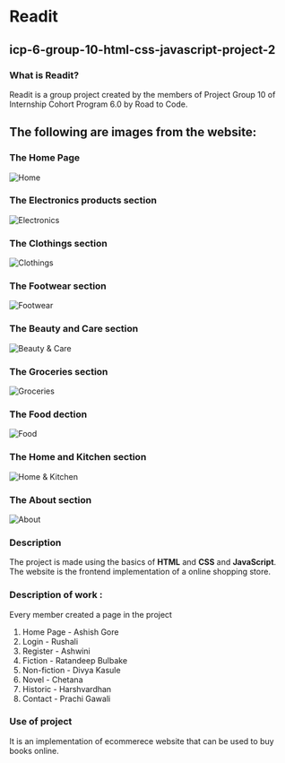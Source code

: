 # Readit
## icp-6-group-10-html-css-javascript-project-2

### What is Readit?
Readit is a group project created by the members of Project Group 10 of Internship Cohort Program 6.0 by Road to Code.

## The following are images from the website:

### The Home Page
![Home](./img/readme/Screenshot%20(199).png)

### The Electronics products section
![Electronics](./img/readme/Screenshot%20(200).png)

### The Clothings section
![Clothings](./img/readme/Screenshot%20(201).png)

### The Footwear section
![Footwear](./img/readme/Screenshot%20(206).png)

### The Beauty and Care section
![Beauty & Care](./img/readme/Screenshot%20(202).png)

### The Groceries section
![Groceries](./img/readme/Screenshot%20(203).png)

### The Food dection
![Food](./img/readme/Screenshot%20(204).png)

### The Home and Kitchen section
![Home & Kitchen](./img/readme/Screenshot%20(205).png)

### The About section
![About](./img/readme/Screenshot%20(207).png)

### Description 
The project is made using the basics of **HTML**  and **CSS** and **JavaScript**.
The website is the frontend implementation of a online shopping store.

### Description of work :

Every member created a page in the project

1. Home Page - Ashish Gore
2. Login - Rushali 
3. Register - Ashwini
4. Fiction - Ratandeep Bulbake
5. Non-fiction - Divya Kasule
6. Novel - Chetana
7. Historic - Harshvardhan
8. Contact - Prachi Gawali


### Use of project
It is an implementation of ecommerece website that can be used to buy books online.


